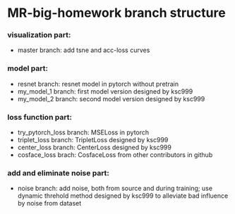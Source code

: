 # MR-big-homework branch structure
### visualization part:
- master branch: add tsne and acc-loss curves
### model part:
- resnet branch: resnet model in pytorch without pretrain
- my_model_1 branch: first model version designed by ksc999
- my_model_2 branch: second model version designed by ksc999
### loss function part:
- try_pytorch_loss branch: MSELoss in pytorch
- triplet_loss branch: TripletLoss designed by ksc999
- center_loss branch: CenterLoss designed by ksc999
- cosface_loss brach: CosfaceLoss from other contributors in github
### add and eliminate noise part:
- noise branch: add noise, both from source and during training; use dynamic threhold method designed by ksc999 to alleviate bad influence by noise from dataset

